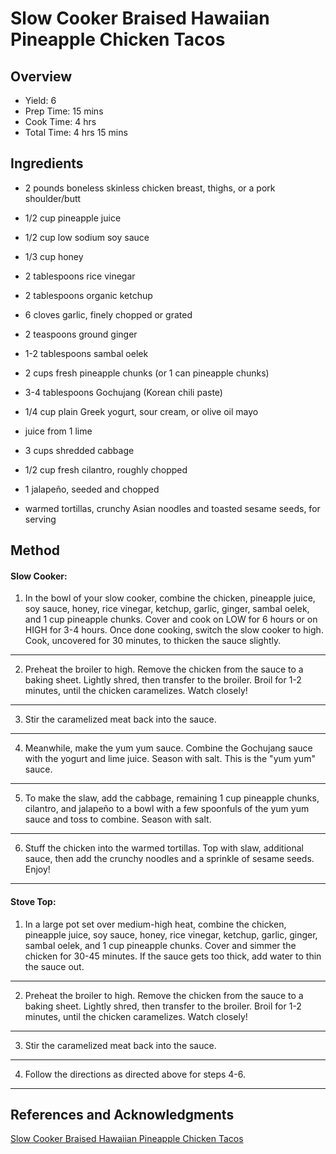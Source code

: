 # Slow Cooker Braised Hawaiian Pineapple Chicken Tacos

## Overview

- Yield: 6
- Prep Time: 15 mins
- Cook Time: 4 hrs
- Total Time: 4 hrs 15 mins

## Ingredients

- 2 pounds boneless skinless chicken breast, thighs, or a pork shoulder/butt

- 1/2 cup pineapple juice

- 1/2 cup low sodium soy sauce

- 1/3 cup honey

- 2 tablespoons rice vinegar

- 2 tablespoons organic ketchup

- 6 cloves garlic, finely chopped or grated

- 2 teaspoons ground ginger

- 1-2 tablespoons sambal oelek

- 2 cups fresh pineapple chunks (or 1 can pineapple chunks)

- 3-4 tablespoons Gochujang (Korean chili paste)

- 1/4 cup plain Greek yogurt, sour cream, or olive oil mayo

- juice from 1 lime

- 3 cups shredded cabbage

- 1/2 cup fresh cilantro, roughly chopped

- 1 jalapeño, seeded and chopped

- warmed tortillas, crunchy Asian noodles and toasted sesame seeds, for serving

## Method

#### Slow Cooker:

1. In the bowl of your slow cooker, combine the chicken, pineapple juice, soy sauce, honey, rice vinegar, ketchup, garlic, ginger, sambal oelek, and 1 cup pineapple chunks. Cover and cook on LOW for 6 hours or on HIGH for 3-4 hours. Once done cooking, switch the slow cooker to high. Cook, uncovered for 30 minutes, to thicken the sauce slightly.
---

2. Preheat the broiler to high. Remove the chicken from the sauce to a baking sheet. Lightly shred, then transfer to the broiler. Broil for 1-2 minutes, until the chicken caramelizes. Watch closely!
---

3. Stir the caramelized meat back into the sauce.
---

4. Meanwhile, make the yum yum sauce. Combine the Gochujang sauce with the yogurt and lime juice. Season with salt. This is the "yum yum" sauce.
---

5. To make the slaw, add the cabbage, remaining 1 cup pineapple chunks, cilantro, and jalapeño to a bowl with a few spoonfuls of the yum yum sauce and toss to combine. Season with salt.
---

6. Stuff the chicken into the warmed tortillas. Top with slaw, additional sauce, then add the crunchy noodles and a sprinkle of sesame seeds. Enjoy!
---

#### Stove Top:

1. In a large pot set over medium-high heat, combine the chicken, pineapple juice, soy sauce, honey, rice vinegar, ketchup, garlic, ginger, sambal oelek, and 1 cup pineapple chunks. Cover and simmer the chicken for 30-45 minutes. If the sauce gets too thick, add water to thin the sauce out.
---

2. Preheat the broiler to high. Remove the chicken from the sauce to a baking sheet. Lightly shred, then transfer to the broiler. Broil for 1-2 minutes, until the chicken caramelizes. Watch closely!
---

3. Stir the caramelized meat back into the sauce.
---

4. Follow the directions as directed above for steps 4-6.
---

## References and Acknowledgments

[Slow Cooker Braised Hawaiian Pineapple Chicken Tacos](https://www.halfbakedharvest.com/hawaiian-pineapple-chicken-tacos/#bo-recipe)
